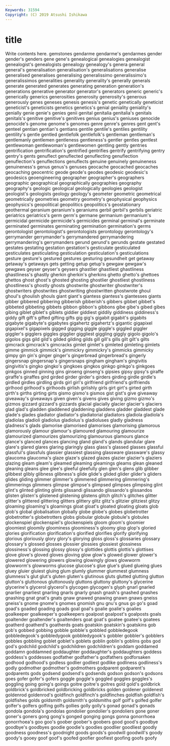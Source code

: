 ```yaml
---
Keywords: 31594
Copyright: (C) 2019 Atsushi Ishikawa
---
```


# title

Write contents here.
gemstones gendarme gendarme's gendarmes
gender gender's genders gene gene's genealogical genealogies genealogist genealogist's genealogists
genealogy genealogy's genera general general's generalisation generalisation's generalisations generalise generalised
generalises generalising generalissimo generalissimo's generalissimos generalities generality generality's generally generals
generate generated generates generating generation generation's generations generative generator generator's
generators generic generic's generically generics generosities generosity generosity's generous generously
genes geneses genesis genesis's genetic genetically geneticist geneticist's geneticists genetics
genetics's genial geniality geniality's genially genie genie's genies genii genital
genitalia genitalia's genitals genitals's genitive genitive's genitives genius genius's geniuses
genocide genocide's genome genome's genomes genre genre's genres gent gent's
genteel gentian gentian's gentians gentile gentile's gentiles gentility gentility's gentle
gentled gentlefolk gentlefolk's gentleman gentleman's gentlemanly gentlemen gentleness gentleness's gentler
gentles gentlest gentlewoman gentlewoman's gentlewomen gentling gently gentries gentrification gentrification's
gentrified gentrifies gentrify gentrifying gentry gentry's gents genuflect genuflected genuflecting
genuflection genuflection's genuflections genuflects genuine genuinely genuineness genuineness's genus genus's
genuses geocache geocached geocaches geocaching geocentric geode geode's geodes geodesic
geodesic's geodesics geoengineering geographer geographer's geographers geographic geographical geographically geographies
geography geography's geologic geological geologically geologies geologist geologist's geologists geology
geology's geometer geometric geometrical geometrically geometries geometry geometry's geophysical geophysics
geophysics's geopolitical geopolitics geopolitics's geostationary geothermal geranium geranium's geraniums gerbil
gerbil's gerbils geriatric geriatrics geriatrics's germ germ's germane germanium germanium's
germicidal germicide germicide's germicides germinal germinal's germinate germinated germinates germinating
germination germination's germs gerontologist gerontologist's gerontologists gerontology gerontology's gerrymander gerrymander's
gerrymandered gerrymandering gerrymandering's gerrymanders gerund gerund's gerunds gestate gestated gestates
gestating gestation gestation's gesticulate gesticulated gesticulates gesticulating gesticulation gesticulation's gesticulations
gesture gesture's gestured gestures gesturing gesundheit get getaway getaway's getaways
gets getting getup getup's gewgaw gewgaw's gewgaws geyser geyser's geysers
ghastlier ghastliest ghastliness ghastliness's ghastly gherkin gherkin's gherkins ghetto ghetto's
ghettoes ghettos ghost ghost's ghosted ghosting ghostlier ghostliest ghostliness ghostliness's
ghostly ghosts ghostwrite ghostwriter ghostwriter's ghostwriters ghostwrites ghostwriting ghostwritten ghostwrote
ghoul ghoul's ghoulish ghouls giant giant's giantess giantess's giantesses giants
gibber gibbered gibbering gibberish gibberish's gibbers gibbet gibbet's gibbeted gibbeting
gibbets gibbon gibbon's gibbons gibe gibe's gibed gibes gibing giblet
giblet's giblets giddier giddiest giddily giddiness giddiness's giddy gift gift's
gifted gifting gifts gig gig's gigabit gigabit's gigabits gigabyte gigabyte's
gigabytes gigahertz gigahertz's gigantic gigapixel gigapixel's gigapixels gigged gigging giggle
giggle's giggled giggler giggler's gigglers giggles gigglier giggliest giggling giggly
gigolo gigolo's gigolos gigs gild gild's gilded gilding gilds gill
gill's gills gilt gilt's gilts gimcrack gimcrack's gimcracks gimlet gimlet's
gimleted gimleting gimlets gimme gimmick gimmick's gimmickry gimmickry's gimmicks gimmicky
gimpy gin gin's ginger ginger's gingerbread gingerbread's gingerly gingersnap gingersnap's
gingersnaps gingham gingham's gingivitis gingivitis's gingko gingko's gingkoes gingkos ginkgo
ginkgo's ginkgoes ginkgos ginned ginning gins ginseng ginseng's gipsies gipsy
gipsy's giraffe giraffe's giraffes gird girded girder girder's girders girding
girdle girdle's girdled girdles girdling girds girl girl's girlfriend girlfriend's
girlfriends girlhood girlhood's girlhoods girlish girlishly girls girt girt's girted
girth girth's girths girting girts gismo gismo's gismos gist gist's
give giveaway giveaway's giveaways given given's givens gives giving gizmo
gizmo's gizmos gizzard gizzard's gizzards glacial glacially glacier glacier's glaciers
glad glad's gladden gladdened gladdening gladdens gladder gladdest glade glade's
glades gladiator gladiator's gladiatorial gladiators gladiola gladiola's gladiolas gladioli gladiolus
gladiolus's gladioluses gladly gladness gladness's glads glamorise glamorised glamorises glamorising
glamorous glamorously glamour glamour's glamoured glamouring glamourize glamourized glamourizes glamourizing
glamourous glamours glance glance's glanced glances glancing gland gland's glands
glandular glare glare's glared glares glaring glaringly glass glass's glassed
glasses glassful glassful's glassfuls glassier glassiest glassing glassware glassware's glassy
glaucoma glaucoma's glaze glaze's glazed glazes glazier glazier's glaziers glazing
gleam gleam's gleamed gleaming gleamings gleams glean gleaned gleaning gleans
glee glee's gleeful gleefully glen glen's glens glib glibber glibbest
glibly glibness glibness's glide glide's glided glider glider's gliders glides
gliding glimmer glimmer's glimmered glimmering glimmering's glimmerings glimmers glimpse glimpse's
glimpsed glimpses glimpsing glint glint's glinted glinting glints glissandi glissando
glissando's glissandos glisten glisten's glistened glistening glistens glitch glitch's glitches
glitter glitter's glittered glittering glitters glittery glitz glitz's glitzier glitziest
glitzy gloaming gloaming's gloamings gloat gloat's gloated gloating gloats glob
glob's global globalisation globally globe globe's globes globetrotter globetrotter's globetrotters
globs globular globule globule's globules glockenspiel glockenspiel's glockenspiels gloom gloom's
gloomier gloomiest gloomily gloominess gloominess's gloomy glop glop's gloried glories
glorification glorification's glorified glorifies glorify glorifying glorious gloriously glory glory's
glorying gloss gloss's glossaries glossary glossary's glossed glosses glossier glossies
glossiest glossiness glossiness's glossing glossy glossy's glottides glottis glottis's glottises
glove glove's gloved gloves gloving glow glow's glowed glower glower's
glowered glowering glowers glowing glowingly glows glowworm glowworm's glowworms glucose
glucose's glue glue's glued glueing glues gluey gluier gluiest gluing
glum glumly glummer glummest glumness glumness's glut glut's gluten gluten's
glutinous gluts glutted glutting glutton glutton's gluttonous gluttonously gluttons gluttony
gluttony's glycerine glycerine's glycerol glycerol's glycogen glycogen's glyph gnarl gnarled
gnarlier gnarliest gnarling gnarls gnarly gnash gnash's gnashed gnashes gnashing
gnat gnat's gnats gnaw gnawed gnawing gnawn gnaws gneiss gneiss's
gnome gnome's gnomes gnomish gnu gnu's gnus go go's goad
goad's goaded goading goads goal goal's goalie goalie's goalies goalkeeper
goalkeeper's goalkeepers goalpost goalpost's goalposts goals goaltender goaltender's goaltenders goat
goat's goatee goatee's goatees goatherd goatherd's goatherds goats goatskin goatskin's
goatskins gob gob's gobbed gobbing gobble gobble's gobbled gobbledegook gobbledegook's
gobbledygook gobbledygook's gobbler gobbler's gobblers gobbles gobbling goblet goblet's goblets
goblin goblin's goblins gobs god god's godchild godchild's godchildren godchildren's
goddam goddamed goddamn goddamned goddaughter goddaughter's goddaughters goddess goddess's goddesses
godfather godfather's godfathers godforsaken godhood godhood's godless godlier godliest godlike
godliness godliness's godly godmother godmother's godmothers godparent godparent's godparents gods
godsend godsend's godsends godson godson's godsons goes gofer gofer's gofers
goggle goggle's goggled goggles goggles's goggling going going's goings goitre
goitre's goitres gold gold's goldbrick goldbrick's goldbricked goldbricking goldbricks golden
goldener goldenest goldenrod goldenrod's goldfinch goldfinch's goldfinches goldfish goldfish's goldfishes
golds goldsmith goldsmith's goldsmiths golf golf's golfed golfer golfer's golfers
golfing golfs gollies golly golly's gonad gonad's gonads gondola gondola's
gondolas gondolier gondolier's gondoliers gone goner goner's goners gong gong's
gonged gonging gongs gonna gonorrhoea gonorrhoea's goo goo's goober goober's
goobers good good's goodbye goodbye's goodbyes goodie goodie's goodies goodlier
goodliest goodly goodness goodness's goodnight goods goods's goodwill goodwill's goody
goody's gooey goof goof's goofed goofier goofiest goofing goofs goofy
